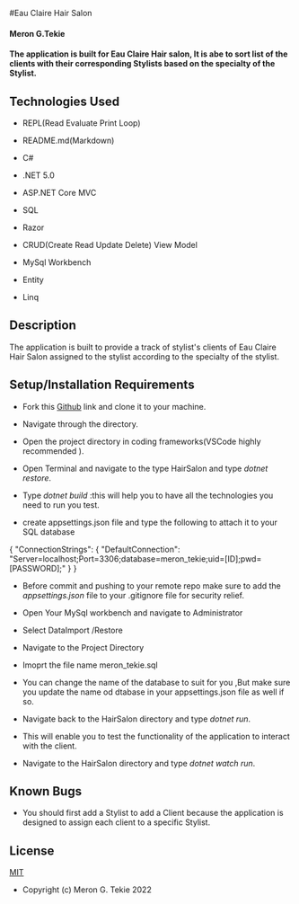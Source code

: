 #Eau Claire Hair Salon

#### Meron G.Tekie

#### The application is built for Eau Claire Hair salon, It is abe to sort list of the clients with their corresponding Stylists based on the specialty of the Stylist.

## Technologies Used

- REPL(Read Evaluate Print Loop)

- README.md(Markdown)

- C#

- .NET 5.0

- ASP.NET Core MVC

- SQL

- Razor

- CRUD(Create Read Update Delete) View Model

- MySql Workbench

- Entity

- Linq

## Description

The application is built to provide a track of stylist's clients of Eau Claire Hair Salon assigned to the stylist according to the specialty of the stylist.

## Setup/Installation Requirements

- Fork this [Github](https://github.com/MeronTekie/EauCalireSalon.Solutions.git) link and clone it to your machine.

- Navigate through the directory.

- Open the project directory in coding frameworks(VSCode highly recommended ).

- Open Terminal and navigate to the type HairSalon and type _dotnet restore_.

- Type _dotnet build_ :this will help you to have all the technologies you need to run you test.

- create appsettings.json file and type the following to attach it to your SQL database

{ "ConnectionStrings": { "DefaultConnection": "Server=localhost;Port=3306;database=meron_tekie;uid=[ID];pwd=[PASSWORD];" } }

- Before commit and pushing to your remote repo make sure to add the _appsettings.json_ file to your .gitignore file for security relief.
- Open Your MySql workbench and navigate to Administrator

- Select DataImport /Restore

- Navigate to the Project Directory
- Imoprt the file name meron_tekie.sql

- You can change the name of the database to suit for you
  ,But make sure you update the name od dtabase in your appsettings.json file as well if so.

- Navigate back to the HairSalon directory and type _dotnet run_.

- This will enable you to test the functionality of the application to interact with the client.

- Navigate to the HairSalon directory and type _dotnet watch run_.

## Known Bugs

- You should first add a Stylist to add a Client because the application is designed to assign each client to a specific Stylist.

## License

[MIT](https://opensource.org/licenses/MIT)

- Copyright (c) Meron G. Tekie 2022
